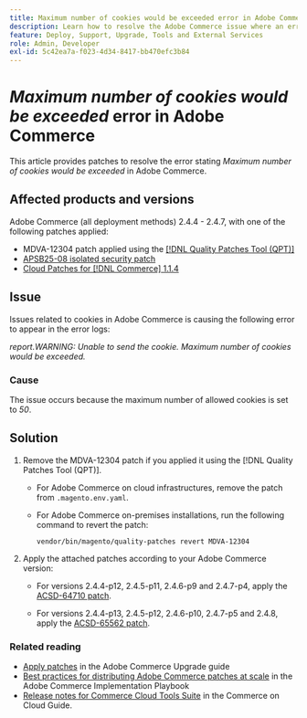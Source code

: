 ```yaml
---
title: Maximum number of cookies would be exceeded error in Adobe Commerce
description: Learn how to resolve the Adobe Commerce issue where an error occurs stating maximum number of cookies would be exceeded.
feature: Deploy, Support, Upgrade, Tools and External Services
role: Admin, Developer
exl-id: 5c42ea7a-f023-4d34-8417-bb470efc3b84
---
```

# *Maximum number of cookies would be exceeded* error in Adobe Commerce

This article provides patches to resolve the error stating *Maximum number of cookies would be exceeded* in Adobe Commerce.

## Affected products and versions

Adobe Commerce (all deployment methods) 2.4.4 - 2.4.7, with one of the following patches applied:

* MDVA-12304 patch applied using the [[!DNL Quality Patches Tool (QPT)]](https://experienceleague.adobe.com/en/docs/commerce-operations/tools/quality-patches-tool/release-notes)
* [APSB25-08 isolated security patch](/help/troubleshooting/known-issues-patches-attached/security-update-available-for-adobe-commerce-apsb25-08.md)
* [Cloud Patches for [!DNL Commerce] 1.1.4](https://experienceleague.adobe.com/en/docs/commerce-on-cloud/user-guide/release-notes/cloud-patches)

## Issue

Issues related to cookies in Adobe Commerce is causing the following error to appear in the error logs:

*report.WARNING: Unable to send the cookie. Maximum number of cookies would be exceeded.*

### Cause

The issue occurs because the maximum number of allowed cookies is set to *50*.

## Solution

1. Remove the MDVA-12304 patch if you applied it using the [!DNL Quality Patches Tool (QPT)].

    * For Adobe Commerce on cloud infrastructures, remove the patch from `.magento.env.yaml`.
    * For Adobe Commerce on-premises installations, run the following command to revert the patch:

        `vendor/bin/magento/quality-patches revert MDVA-12304`

1. Apply the attached patches according to your Adobe Commerce version:

    * For versions 2.4.4-p12, 2.4.5-p11, 2.4.6-p9 and 2.4.7-p4, apply the [ACSD-64710 patch](assets/acsd-64710_2.4.5-p11.patch.zip).
    
    * For versions 2.4.4-p13, 2.4.5-p12, 2.4.6-p10, 2.4.7-p5 and 2.4.8, apply the [ACSD-65562 patch](assets/acsd-65562_2.4.5-p12.patch.zip).

### Related reading

* [Apply patches](https://experienceleague.adobe.com/en/docs/commerce-operations/upgrade-guide/patches/apply) in the Adobe Commerce Upgrade guide
* [Best practices for distributing Adobe Commerce patches at scale](https://experienceleague.adobe.com/en/docs/commerce-operations/implementation-playbook/best-practices/maintenance/patching-at-scale) in the Adobe Commerce Implementation Playbook
* [Release notes for Commerce Cloud Tools Suite](https://experienceleague.adobe.com/en/docs/commerce-on-cloud/user-guide/release-notes/cloud-tools-suite) in the Commerce on Cloud Guide.
